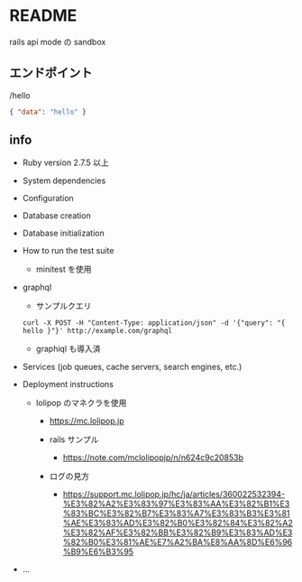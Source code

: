 # README

rails api mode の sandbox

## エンドポイント

/hello

```json
{ "data": "hello" }
```

## info

- Ruby version
  2.7.5 以上

- System dependencies

- Configuration

- Database creation

- Database initialization

- How to run the test suite

  - minitest を使用

- graphql
  - サンプルクエリ
  ```shell
  curl -X POST -H "Content-Type: application/json" -d '{"query": "{ hello }"}' http://example.com/graphql
  ```
  - graphiql も導入済
- Services (job queues, cache servers, search engines, etc.)

- Deployment instructions

  - lolipop のマネクラを使用

    - https://mc.lolipop.jp

    - rails サンプル

      - https://note.com/mclolipopjp/n/n624c9c20853b

    - ログの見方
      - https://support.mc.lolipop.jp/hc/ja/articles/360022532394-%E3%82%A2%E3%83%97%E3%83%AA%E3%82%B1%E3%83%BC%E3%82%B7%E3%83%A7%E3%83%B3%E3%81%AE%E3%83%AD%E3%82%B0%E3%82%84%E3%82%A2%E3%82%AF%E3%82%BB%E3%82%B9%E3%83%AD%E3%82%B0%E3%81%AE%E7%A2%BA%E8%AA%8D%E6%96%B9%E6%B3%95

- ...
